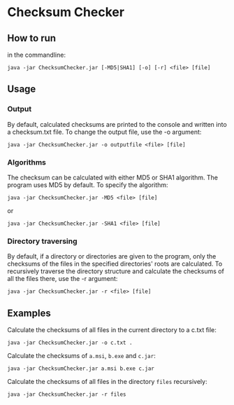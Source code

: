 # Checksum Checker

## How to run

in the commandline:

`java -jar ChecksumChecker.jar [-MD5|SHA1] [-o] [-r] <file> [file]`

## Usage

### Output

By default, calculated checksums are printed to the console and written into a
checksum.txt file. To change the output file, use the -o argument:

`java -jar ChecksumChecker.jar -o outputfile <file> [file]`

### Algorithms

The checksum can be calculated with either MD5 or SHA1 algorithm. The program uses
MD5 by default. To specify the algorithm:

`java -jar ChecksumChecker.jar -MD5 <file> [file]`

or

`java -jar ChecksumChecker.jar -SHA1 <file> [file]`

### Directory traversing

By default, if a directory or directories are given to the program, only the checksums of
the files in the specified directories' roots are calculated. To recursively traverse the
directory structure and calculate the checksums of all the files there, use the -r argument:

`java -jar ChecksumChecker.jar -r <file> [file]`

## Examples

Calculate the checksums of all files in the current directory to a c.txt file:

`java -jar ChecksumChecker.jar -o c.txt .`

Calculate the checksums of `a.msi`, `b.exe` and `c.jar`:

`java -jar ChecksumChecker.jar a.msi b.exe c.jar`

Calculate the checksums of all files in the directory `files` recursively:

`java -jar ChecksumChecker.jar -r files`

